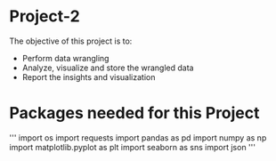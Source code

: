 # Project-2
The objective of this project is to:
* Perform data wrangling
* Analyze, visualize and store the wrangled data
* Report the insights and visualization 

# Packages needed for this Project
'''
    import os
    import requests
    import pandas as pd
    import numpy as np
    import matplotlib.pyplot as plt
    import seaborn as sns
    import json '''


